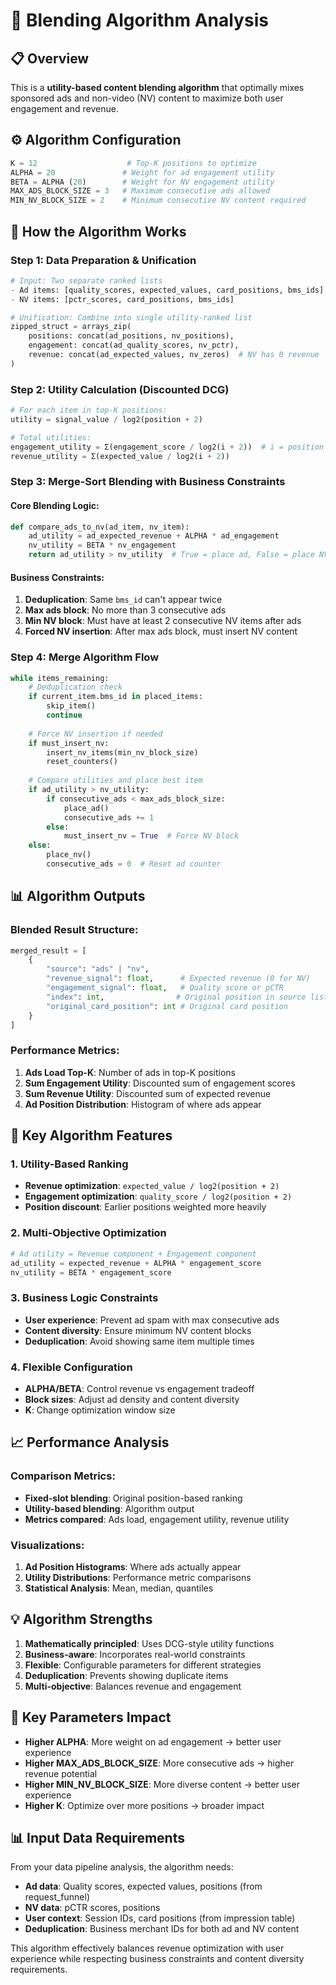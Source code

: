 # 🎯 Blending Algorithm Analysis

## 📋 **Overview**
This is a **utility-based content blending algorithm** that optimally mixes sponsored ads and non-video (NV) content to maximize both user engagement and revenue.

## ⚙️ **Algorithm Configuration**
```python
K = 12                    # Top-K positions to optimize
ALPHA = 20               # Weight for ad engagement utility
BETA = ALPHA (20)        # Weight for NV engagement utility
MAX_ADS_BLOCK_SIZE = 3   # Maximum consecutive ads allowed
MIN_NV_BLOCK_SIZE = 2    # Minimum consecutive NV content required
```

## 🔄 **How the Algorithm Works**

### **Step 1: Data Preparation & Unification**
```python
# Input: Two separate ranked lists
- Ad items: [quality_scores, expected_values, card_positions, bms_ids]
- NV items: [pctr_scores, card_positions, bms_ids]

# Unification: Combine into single utility-ranked list
zipped_struct = arrays_zip(
    positions: concat(ad_positions, nv_positions),
    engagement: concat(ad_quality_scores, nv_pctr),
    revenue: concat(ad_expected_values, nv_zeros)  # NV has 0 revenue
)
```

### **Step 2: Utility Calculation (Discounted DCG)**
```python
# For each item in top-K positions:
utility = signal_value / log2(position + 2)

# Total utilities:
engagement_utility = Σ(engagement_score / log2(i + 2))  # i = position
revenue_utility = Σ(expected_value / log2(i + 2))
```

### **Step 3: Merge-Sort Blending with Business Constraints**

#### **Core Blending Logic:**
```python
def compare_ads_to_nv(ad_item, nv_item):
    ad_utility = ad_expected_revenue + ALPHA * ad_engagement
    nv_utility = BETA * nv_engagement
    return ad_utility > nv_utility  # True = place ad, False = place NV
```

#### **Business Constraints:**
1. **Deduplication**: Same `bms_id` can't appear twice
2. **Max ads block**: No more than 3 consecutive ads
3. **Min NV block**: Must have at least 2 consecutive NV items after ads
4. **Forced NV insertion**: After max ads block, must insert NV content

### **Step 4: Merge Algorithm Flow**
```python
while items_remaining:
    # Deduplication check
    if current_item.bms_id in placed_items:
        skip_item()
        continue
    
    # Force NV insertion if needed
    if must_insert_nv:
        insert_nv_items(min_nv_block_size)
        reset_counters()
    
    # Compare utilities and place best item
    if ad_utility > nv_utility:
        if consecutive_ads < max_ads_block_size:
            place_ad()
            consecutive_ads += 1
        else:
            must_insert_nv = True  # Force NV block
    else:
        place_nv()
        consecutive_ads = 0  # Reset ad counter
```

## 📊 **Algorithm Outputs**

### **Blended Result Structure:**
```python
merged_result = [
    {
        "source": "ads" | "nv",
        "revenue_signal": float,      # Expected revenue (0 for NV)
        "engagement_signal": float,   # Quality score or pCTR
        "index": int,                # Original position in source list
        "original_card_position": int # Original card position
    }
]
```

### **Performance Metrics:**
1. **Ads Load Top-K**: Number of ads in top-K positions
2. **Sum Engagement Utility**: Discounted sum of engagement scores
3. **Sum Revenue Utility**: Discounted sum of expected revenue
4. **Ad Position Distribution**: Histogram of where ads appear

## 🎯 **Key Algorithm Features**

### **1. Utility-Based Ranking**
- **Revenue optimization**: `expected_value / log2(position + 2)`
- **Engagement optimization**: `quality_score / log2(position + 2)`
- **Position discount**: Earlier positions weighted more heavily

### **2. Multi-Objective Optimization**
```python
# Ad utility = Revenue component + Engagement component
ad_utility = expected_revenue + ALPHA * engagement_score
nv_utility = BETA * engagement_score
```

### **3. Business Logic Constraints**
- **User experience**: Prevent ad spam with max consecutive ads
- **Content diversity**: Ensure minimum NV content blocks
- **Deduplication**: Avoid showing same item multiple times

### **4. Flexible Configuration**
- **ALPHA/BETA**: Control revenue vs engagement tradeoff
- **Block sizes**: Adjust ad density and content diversity
- **K**: Change optimization window size

## 📈 **Performance Analysis**

### **Comparison Metrics:**
- **Fixed-slot blending**: Original position-based ranking
- **Utility-based blending**: Algorithm output
- **Metrics compared**: Ads load, engagement utility, revenue utility

### **Visualizations:**
1. **Ad Position Histograms**: Where ads actually appear
2. **Utility Distributions**: Performance metric comparisons
3. **Statistical Analysis**: Mean, median, quantiles

## 💡 **Algorithm Strengths**

1. **Mathematically principled**: Uses DCG-style utility functions
2. **Business-aware**: Incorporates real-world constraints
3. **Flexible**: Configurable parameters for different strategies
4. **Deduplication**: Prevents showing duplicate items
5. **Multi-objective**: Balances revenue and engagement

## 🔧 **Key Parameters Impact**

- **Higher ALPHA**: More weight on ad engagement → better user experience
- **Higher MAX_ADS_BLOCK_SIZE**: More consecutive ads → higher revenue potential
- **Higher MIN_NV_BLOCK_SIZE**: More diverse content → better user experience
- **Higher K**: Optimize over more positions → broader impact

## 📊 **Input Data Requirements**

From your data pipeline analysis, the algorithm needs:
- **Ad data**: Quality scores, expected values, positions (from request_funnel)
- **NV data**: pCTR scores, positions
- **User context**: Session IDs, card positions (from impression table)
- **Deduplication**: Business merchant IDs for both ad and NV content

This algorithm effectively balances revenue optimization with user experience while respecting business constraints and content diversity requirements.
